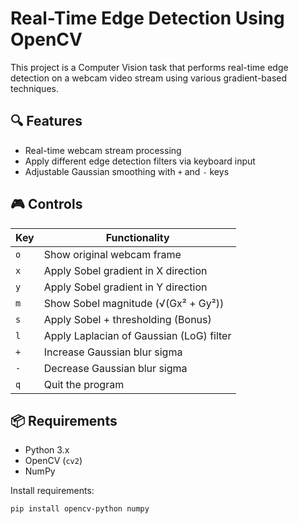 # Real-Time Edge Detection Using OpenCV

This project is a Computer Vision task that performs real-time edge detection on a webcam video stream using various gradient-based techniques.

## 🔍 Features

- Real-time webcam stream processing
- Apply different edge detection filters via keyboard input
- Adjustable Gaussian smoothing with `+` and `-` keys

## 🎮 Controls

| Key | Functionality                              |
|-----|--------------------------------------------|
| `o` | Show original webcam frame                 |
| `x` | Apply Sobel gradient in X direction        |
| `y` | Apply Sobel gradient in Y direction        |
| `m` | Show Sobel magnitude (√(Gx² + Gy²))        |
| `s` | Apply Sobel + thresholding (Bonus)         |
| `l` | Apply Laplacian of Gaussian (LoG) filter   |
| `+` | Increase Gaussian blur sigma               |
| `-` | Decrease Gaussian blur sigma               |
| `q` | Quit the program                           |

## 📦 Requirements

- Python 3.x
- OpenCV (`cv2`)
- NumPy

Install requirements:
```bash
pip install opencv-python numpy

